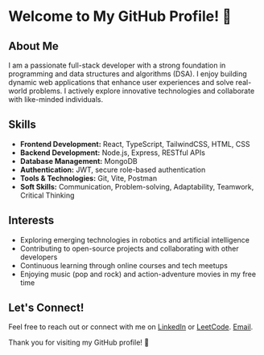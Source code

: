 # Welcome to My GitHub Profile! 👋

## About Me

I am a passionate full-stack developer with a strong foundation in programming and data structures and algorithms (DSA). I enjoy building dynamic web applications that enhance user experiences and solve real-world problems. I actively explore innovative technologies and collaborate with like-minded individuals.

## Skills

- **Frontend Development:** React, TypeScript, TailwindCSS, HTML, CSS
- **Backend Development:** Node.js, Express, RESTful APIs
- **Database Management:** MongoDB
- **Authentication:** JWT, secure role-based authentication
- **Tools & Technologies:** Git, Vite, Postman
- **Soft Skills:** Communication, Problem-solving, Adaptability, Teamwork, Critical Thinking

## Interests

- Exploring emerging technologies in robotics and artificial intelligence
- Contributing to open-source projects and collaborating with other developers
- Continuous learning through online courses and tech meetups
- Enjoying music (pop and rock) and action-adventure movies in my free time

## Let's Connect!

Feel free to reach out or connect with me on [LinkedIn](http://www.linkedin.com/in/R04hitverma) or [LeetCode](https://leetcode.com/u/R04hit/). [Email](Rohit.verma272727@gmail.com).

Thank you for visiting my GitHub profile! 🌟

